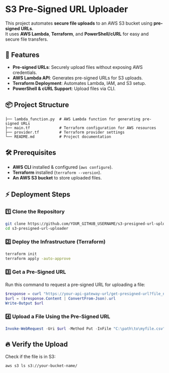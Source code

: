 # S3 Pre-Signed URL Uploader

This project automates **secure file uploads** to an AWS S3 bucket using **pre-signed URLs**.  
It uses **AWS Lambda**, **Terraform**, and **PowerShell/cURL** for easy and secure file transfers.

## 🚀 Features
- **Pre-signed URLs**: Securely upload files without exposing AWS credentials.
- **AWS Lambda API**: Generates pre-signed URLs for S3 uploads.
- **Terraform Deployment**: Automates Lambda, IAM, and S3 setup.
- **PowerShell & cURL Support**: Upload files via CLI.

## 📦 Project Structure
```
├── lambda_function.py  # AWS Lambda function for generating pre-signed URLs
├── main.tf             # Terraform configuration for AWS resources
├── provider.tf         # Terraform provider settings
└── README.md           # Project documentation
```

## 🛠️ Prerequisites
- **AWS CLI** installed & configured (`aws configure`).
- **Terraform** installed (`terraform --version`).
- **An AWS S3 bucket** to store uploaded files.

## ⚡ Deployment Steps
### **1️⃣ Clone the Repository**
```sh
git clone https://github.com/YOUR_GITHUB_USERNAME/s3-presigned-url-uploader.git
cd s3-presigned-url-uploader
```

### **2️⃣ Deploy the Infrastructure (Terraform)**
```sh
terraform init
terraform apply -auto-approve
```

### **3️⃣ Get a Pre-Signed URL**
Run this command to request a pre-signed URL for uploading a file:
```powershell
$response = curl "https://your-api-gateway-url/get-presigned-url?file_name=myfile.csv"
$url = ($response.Content | ConvertFrom-Json).url
Write-Output $url
```

### **4️⃣ Upload a File Using the Pre-Signed URL**
```powershell
Invoke-WebRequest -Uri $url -Method Put -InFile "C:\path\to\myfile.csv" -ContentType "application/octet-stream"
```

## 🔥 Verify the Upload
Check if the file is in S3:
```sh
aws s3 ls s3://your-bucket-name/
```
